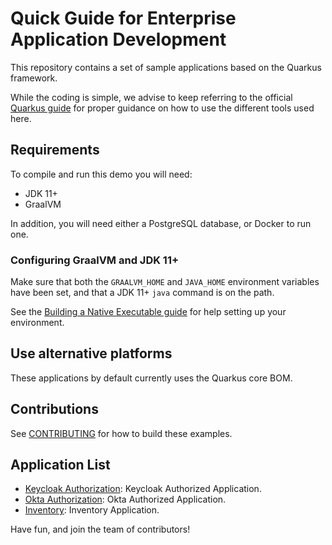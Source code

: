 # Quick Guide for Enterprise Application Development

This repository contains a set of sample applications based on the Quarkus framework.

While the coding is simple, we advise to keep referring to the official [Quarkus guide](https://quarkus.io/guides/)
for proper guidance on how to
use the different tools used here.

## Requirements

To compile and run this demo you will need:

- JDK 11+
- GraalVM

In addition, you will need either a PostgreSQL database, or Docker to run one.

### Configuring GraalVM and JDK 11+

Make sure that both the `GRAALVM_HOME` and `JAVA_HOME` environment variables have
been set, and that a JDK 11+ `java` command is on the path.

See the [Building a Native Executable guide](https://quarkus.io/guides/building-native-image)
for help setting up your environment.

## Use alternative platforms

These applications by default currently uses the Quarkus core BOM.

## Contributions

See [CONTRIBUTING](CONTRIBUTING.md) for how to build these examples.

## Application List

* [Keycloak Authorization](./keycloak-authorization): Keycloak Authorized Application.
* [Okta Authorization](./okta-authorization): Okta Authorized Application.
* [Inventory](./inventory): Inventory Application.

Have fun, and join the team of contributors!
